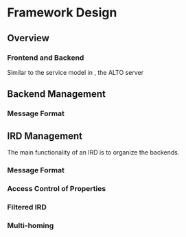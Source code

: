 
# Framework Design

## Overview
<!-- [[[ -->

### Frontend and Backend

Similar to the service model in [](#fig:alto-service-model), the ALTO server

<!-- ]]] -->

## Backend Management
<!-- [[[ -->

### Message Format

<!-- ]]] -->

## IRD Management
<!-- [[[ -->

The main functionality of an IRD is to organize the backends.

### Message Format
### Access Control of Properties
### Filtered IRD
### Multi-homing

<!-- ]]] -->
